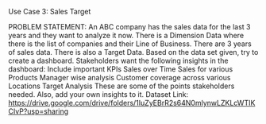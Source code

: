 Use Case 3: Sales Target

PROBLEM STATEMENT:
An ABC company has the sales data for the last 3 years and they want to analyze it now. 
There is a Dimension Data where there is the list of companies and their Line of Business. There are 3 years of sales data. There is also a Target Data. 
Based on the data set given, try to create a dashboard.
Stakeholders want the following insights in the dashboard:
Include important KPIs
Sales over Time
Sales for various Products
Manager wise analysis
Customer coverage across various Locations
Target Analysis
These are some of the points stakeholders needed. Also, add your own insights to it.
Dataset Link: https://drive.google.com/drive/folders/1IuZyEBrR2s64N0mlynwLZKLcWTIKCIvP?usp=sharing
